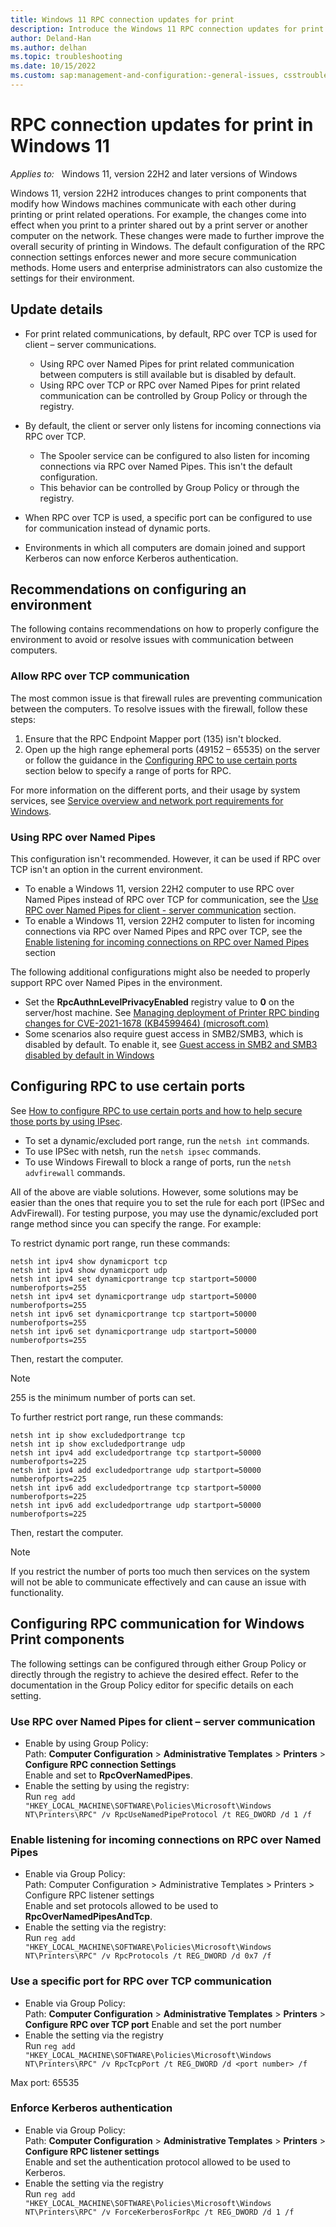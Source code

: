 ```yaml
---
title: Windows 11 RPC connection updates for print
description: Introduce the Windows 11 RPC connection updates for print and the recommended configurations.
author: Deland-Han
ms.author: delhan
ms.topic: troubleshooting
ms.date: 10/15/2022
ms.custom: sap:management-and-configuration:-general-issues, csstroubleshoot
---
```

# RPC connection updates for print in Windows 11

_Applies to:_ &nbsp; Windows 11, version 22H2 and later versions of Windows

Windows 11, version 22H2 introduces changes to print components that modify how Windows machines communicate with each other during printing or print related operations. 
For example, the changes come into effect when you print to a printer shared out by a print server or another computer on the network. These changes were made to further improve the overall security of printing in Windows.
The default configuration of the RPC connection settings enforces newer and more secure communication methods. Home users and enterprise administrators can also customize the settings for their environment.

## Update details

* For print related communications, by default, RPC over TCP is used for client – server communications.

  * Using RPC over Named Pipes for print related communication between computers is still available but is disabled by default.
  * Using RPC over TCP or RPC over Named Pipes for print related communication can be controlled by Group Policy or through the registry.

* By default, the client or server only listens for incoming connections via RPC over TCP.
  * The Spooler service can be configured to also listen for incoming connections via RPC over Named Pipes. This isn't the default configuration.
  * This behavior can be controlled by Group Policy or through the registry.
* When RPC over TCP is used, a specific port can be configured to use for communication instead of dynamic ports.
* Environments in which all computers are domain joined and support Kerberos can now enforce Kerberos authentication.

## Recommendations on configuring an environment

The following contains recommendations on how to properly configure the environment to avoid or resolve issues with communication between computers.

### Allow RPC over TCP communication

The most common issue is that firewall rules are preventing communication between the computers. To resolve issues with the firewall, follow these steps:

1. Ensure that the RPC Endpoint Mapper port (135) isn't blocked.
2. Open up the high range ephemeral ports (49152 – 65535) on the server or follow the guidance in the [Configuring RPC to use certain ports](#configuring-rpc-to-use-certain-ports) section below to specify a range of ports for RPC.

For more information on the different ports, and their usage by system services, see [Service overview and network port requirements for Windows](../../windows-server/networking/service-overview-and-network-port-requirements.md).

### Using RPC over Named Pipes

This configuration isn't recommended. However, it can be used if RPC over TCP isn't an option in the current environment.

* To enable a Windows 11, version 22H2 computer to use RPC over Named Pipes instead of RPC over TCP for communication, see the [Use RPC over Named Pipes for client - server communication](#use-rpc-over-named-pipes-for-client--server-communication) section.
* To enable a Windows 11, version 22H2 computer to listen for incoming connections via RPC over Named Pipes and RPC over TCP, see the [Enable listening for incoming connections on RPC over Named Pipes](#enable-listening-for-incoming-connections-on-rpc-over-named-pipes) section

The following additional configurations might also be needed to properly support RPC over Named Pipes in the environment.

* Set the **RpcAuthnLevelPrivacyEnabled** registry value to **0** on the server/host machine. See [Managing deployment of Printer RPC binding changes for CVE-2021-1678 (KB4599464) (microsoft.com)](https://support.microsoft.com/topic/managing-deployment-of-printer-rpc-binding-changes-for-cve-2021-1678-kb4599464-12a69652-30b9-3d61-d9f7-7201623a8b25)
* Some scenarios also require guest access in SMB2/SMB3, which is disabled by default. To enable it, see [Guest access in SMB2 and SMB3 disabled by default in Windows](../../windows-server/networking/guest-access-in-smb2-is-disabled-by-default.md)

## Configuring RPC to use certain ports

See [How to configure RPC to use certain ports and how to help secure those ports by using IPsec](https://support.microsoft.com/topic/how-to-configure-rpc-to-use-certain-ports-and-how-to-help-secure-those-ports-by-using-ipsec-2a94b798-063a-479a-8452-9cf07ac613d9).

* To set a dynamic/excluded port range, run the `netsh int` commands.
* To use IPSec with netsh, run the `netsh ipsec` commands.
* To use Windows Firewall to block a range of ports, run the `netsh advfirewall` commands.

All of the above are viable solutions. However, some solutions may be easier than the ones that require you to set the rule for each port (IPSec and AdvFirewall). For testing purpose, you may use the dynamic/excluded port range method since you can specify the range. For example:

To restrict dynamic port range, run these commands:

```console
netsh int ipv4 show dynamicport tcp
netsh int ipv4 show dynamicport udp
netsh int ipv4 set dynamicportrange tcp startport=50000 numberofports=255
netsh int ipv4 set dynamicportrange udp startport=50000 numberofports=255
netsh int ipv6 set dynamicportrange tcp startport=50000 numberofports=255
netsh int ipv6 set dynamicportrange udp startport=50000 numberofports=255
```

Then, restart the computer.

> [!NOTE]
> 255 is the minimum number of ports can set.

To further restrict port range, run these commands:

```console
netsh int ip show excludedportrange tcp
netsh int ip show excludedportrange udp
netsh int ipv4 add excludedportrange tcp startport=50000 numberofports=225
netsh int ipv4 add excludedportrange udp startport=50000 numberofports=225
netsh int ipv6 add excludedportrange tcp startport=50000 numberofports=225
netsh int ipv6 add excludedportrange udp startport=50000 numberofports=225
```

Then, restart the computer.

> [!NOTE]
> If you restrict the number of ports too much then services on the system will not be able to communicate effectively and can cause an issue with functionality.

## Configuring RPC communication for Windows Print components

The following settings can be configured through either Group Policy or directly through the registry to achieve the desired effect. Refer to the documentation in the Group Policy editor for specific details on each setting.

### Use RPC over Named Pipes for client – server communication

* Enable by using Group Policy:  
    Path: **Computer Configuration** > **Administrative Templates** > **Printers** > **Configure RPC connection Settings**  
    Enable and set to **RpcOverNamedPipes**.
* Enable the setting by using the registry:  
    Run `reg add "HKEY_LOCAL_MACHINE\SOFTWARE\Policies\Microsoft\Windows NT\Printers\RPC" /v RpcUseNamedPipeProtocol /t REG_DWORD /d 1 /f`

### Enable listening for incoming connections on RPC over Named Pipes

* Enable via Group Policy:  
  Path: Computer Configuration > Administrative Templates > Printers > Configure RPC listener settings  
  Enable and set protocols allowed to be used to **RpcOverNamedPipesAndTcp**.
* Enable the setting via the registry:  
  Run `reg add "HKEY_LOCAL_MACHINE\SOFTWARE\Policies\Microsoft\Windows NT\Printers\RPC" /v RpcProtocols /t REG_DWORD /d 0x7 /f`  

### Use a specific port for RPC over TCP communication

* Enable via Group Policy:  
  Path: **Computer Configuration** > **Administrative Templates** > **Printers** > **Configure RPC over TCP port**
  Enable and set the port number
* Enable the setting via the registry  
  Run `reg add "HKEY_LOCAL_MACHINE\SOFTWARE\Policies\Microsoft\Windows NT\Printers\RPC" /v RpcTcpPort /t REG_DWORD /d <port number> /f`

Max port: 65535

### Enforce Kerberos authentication

* Enable via Group Policy:  
  Path: **Computer Configuration** > **Administrative Templates** > **Printers** > **Configure RPC listener settings**  
  Enable and set the authentication protocol allowed to be used to Kerberos.
* Enable the setting via the registry  
  Run `reg add "HKEY_LOCAL_MACHINE\SOFTWARE\Policies\Microsoft\Windows NT\Printers\RPC" /v ForceKerberosForRpc /t REG_DWORD /d 1 /f`
